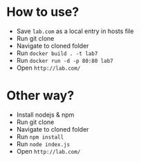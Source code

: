 # How to use? 

- Save `lab.com` as a local entry in hosts file
- Run git clone
- Navigate to cloned folder
- Run `docker build . -t lab7`
- Run `docker run -d -p 80:80 lab7`
- Open `http://lab.com/`

# Other way? 

- Install nodejs & npm
- Run git clone
- Navigate to cloned folder
- Run `npm install`
- Run `node index.js`
- Open `http://lab.com/`